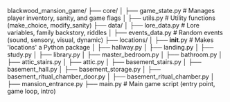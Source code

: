 blackwood_mansion_game/
├── core/
│ ├── game_state.py # Manages player inventory, sanity, and game flags
│ ├── utils.py # Utility functions (make_choice, modify_sanity)
├── data/
│ ├── lore_data.py # Lore variables, family backstory, riddles
│ ├── events_data.py # Random events (sound, sensory, visual, dynamic)
├── locations/
│ ├── **init**.py # Makes 'locations' a Python package
│ ├── hallway.py
│ ├── landing.py
│ ├── study.py
│ ├── library.py
│ ├── master_bedroom.py
│ ├── bathroom.py
│ ├── attic_stairs.py
│ ├── attic.py
│ ├── basement_stairs.py
│ ├── basement_hall.py
│ ├── basement_storage.py
│ ├── basement_ritual_chamber_door.py
│ ├── basement_ritual_chamber.py
│ ├── mansion_entrance.py
├── main.py # Main game script (entry point, game loop, intro)
